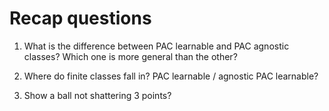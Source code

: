 # Recap questions

1. What is the difference between PAC learnable and PAC agnostic classes?
Which one is more general than the other?

2. Where do finite classes fall in? PAC learnable / agnostic PAC learnable?

3. Show a ball not shattering 3 points?
